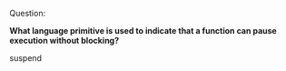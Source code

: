 Question:

**What language primitive is used to indicate that a function can pause execution without blocking?**

<div class="hint">
  suspend
</div>
